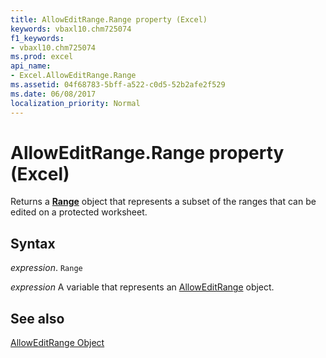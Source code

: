 ```yaml
---
title: AllowEditRange.Range property (Excel)
keywords: vbaxl10.chm725074
f1_keywords:
- vbaxl10.chm725074
ms.prod: excel
api_name:
- Excel.AllowEditRange.Range
ms.assetid: 04f68783-5bff-a522-c0d5-52b2afe2f529
ms.date: 06/08/2017
localization_priority: Normal
---
```



# AllowEditRange.Range property (Excel)

Returns a  **[Range](Excel.Range(object).md)** object that represents a subset of the ranges that can be edited on a protected worksheet.


## Syntax

_expression_. `Range`

_expression_ A variable that represents an [AllowEditRange](Excel.AllowEditRange.md) object.


## See also


[AllowEditRange Object](Excel.AllowEditRange.md)

